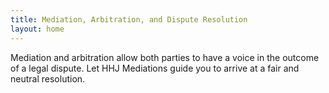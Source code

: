 ```yaml
---
title: Mediation, Arbitration, and Dispute Resolution
layout: home
---
```


Mediation and arbitration allow both parties to have a voice in the outcome of a legal dispute. Let HHJ Mediations guide you to arrive at a fair and neutral resolution.